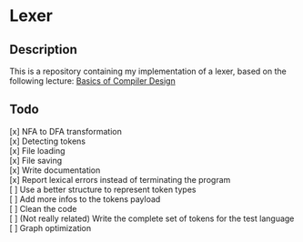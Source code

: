 # Lexer

## Description
This is a repository containing my implementation of a lexer, based on the following lecture:
[Basics of Compiler Design](http://hjemmesider.diku.dk/~torbenm/Basics/basics_lulu2.pdf)

## Todo
[x] NFA to DFA transformation  
[x] Detecting tokens  
[x] File loading  
[x] File saving  
[x] Write documentation  
[x] Report lexical errors instead of terminating the program  
[ ] Use a better structure to represent token types  
[ ] Add more infos to the tokens payload  
[ ] Clean the code  
[ ] (Not really related) Write the complete set of tokens for the test language  
[ ] Graph optimization  


